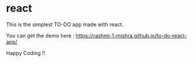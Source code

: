 # react
This is the simplest TO-DO app made with react.

You can get the demo here :
  https://rashmi-1-mishra.github.io/to-do-react-app/
  
 Happy Coding !!
